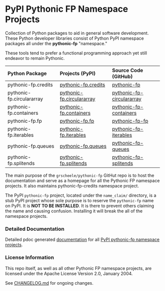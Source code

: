 # PyPI Pythonic FP Namespace Projects

Collection of Python packages to aid in general software development.
These Python developer libraries consist of Python PyPI namespace
packages all under the **pythonic-fp** "namespace."

These tools tend to prefer a functional programming approach yet
still endeavor to remain Pythonic.

| Python Package | Projects (PyPI) | Source Code (GitHub) |
|:-------------- |:--------------- |:-------------------- |
| pythonic-fp.credits | [pythonic-fp.credits][10] | [pythonic-fp][20] |
| pythonic-fp.circulararray | [pythonic-fp.circulararray][11] | [pythonic-fp-circulararray][21] |
| pythonic-fp.containers | [pythonic-fp.containers][12] | [pythonic-fp-containers][22] |
| pythonic-fp.fp | [pythonic-fp.fp][13] | [pythonic-fp-fp][23] |
| pythonic-fp.iterables | [pythonic-fp.iterables][14] | [pythonic-fp-iterables][24] |
| pythonic-fp.queues | [pythonic-fp.queues][15] | [pythonic-fp-queues][25] |
| pythonic-fp.splitends | [pythonic-fp.splitends][16] | [pythonic-fp-splitends][26] |

The main purpose of the `grscheele/pythonic-fp` GitHut repo is to host
the documentation and serve as a homepage for all the Pythonic FP
namespace projects. It also maintains pythonic-fp-credits namespace
project.

The PyPI `pythonic-fp` project, located under the `name_claim/`
directory, is a stub PyPI project whose sole purpose is to reserve the
`pythonic-fp` name on PyPI. It is **NOT TO BE INSTALLED**. It is there
to prevent others claiming the name and causing confusion. Installing it
will break the all of the namespace projects.

### Detailed Documentation

Detailed pdoc generated [documentation][1] for 
all [PyPI pythonic-fp namespace nrojects][2].

### License Information

This repo itself, as well as all other Pythonic FP namespace projects,
are licensed under the Apache License Version 2.0, January 2004.

See [CHANGELOG.md](./CHANGELOG.md) for ongoing changes.

[1]: https://grscheller.github.io/pythonic-fp/
[2]: https://github.com/grscheller/pythonic-fp/blob/main/README.md
[10]: https://pypi.org/project/pythonic-fp.credits/
[11]: https://pypi.org/project/pythonic-fp.circulararray/
[12]: https://pypi.org/project/pythonic-fp.containers/
[13]: https://pypi.org/project/pythonic-fp.fp/
[14]: https://pypi.org/project/pythonic-fp.iterables/
[15]: https://pypi.org/project/pythonic-fp.queues/
[16]: https://pypi.org/project/pythonic-fp.splitends/
[20]: https://github.com/grscheller/pythonic-fp/
[21]: https://github.com/grscheller/pythonic-fp-circulararray/
[22]: https://github.com/grscheller/pythonic-fp-containers/
[23]: https://github.com/grscheller/pythonic-fp-fp/
[24]: https://github.com/grscheller/pythonic-fp-iterables/
[25]: https://github.com/grscheller/pythonic-fp-queues/
[26]: https://github.com/grscheller/pythonic-fp-splitends/
